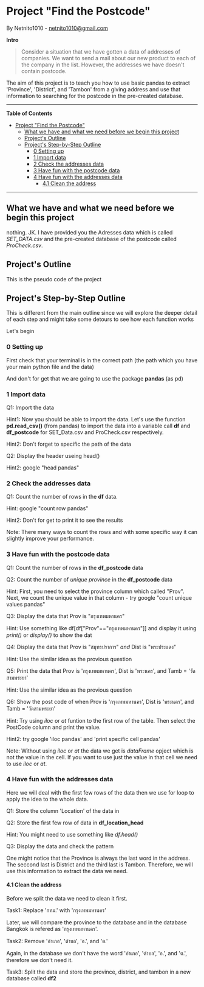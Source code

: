 # Project "Find the Postcode"

By Netnito1010 - netnito1010@gmail.com

**Intro**

> Consider a situation that we have gotten a data of addresses of companies. We want to send a mail about our new product to each of the company in the list. However, the addresses we have doesn't contain postcode.

The aim of this project is to teach you how to use basic pandas to extract 'Province', 'District', and 'Tambon' from a giving address and use that information to searching for the postcode in the pre-created database.

---

**Table of Contents**

- [Project "Find the Postcode"](#project-find-the-postcode)
  - [What we have and what we need before we begin this project](#what-we-have-and-what-we-need-before-we-begin-this-project)
  - [Project's Outline](#projects-outline)
  - [Project's Step-by-Step Outline](#projects-step-by-step-outline)
    - [0 Setting up](#0-setting-up)
    - [1 Import data](#1-import-data)
    - [2 Check the addresses data](#2-check-the-addresses-data)
    - [3 Have fun with the postcode data](#3-have-fun-with-the-postcode-data)
    - [4 Have fun with the addresses data](#4-have-fun-with-the-addresses-data)
      - [4.1 Clean the address](#41-clean-the-address)

---

## What we have and what we need before we begin this project

nothing. JK. I have provided you the Adresses data which is called *SET_DATA.csv* and the pre-created database of the postcode called *ProCheck.csv*.

## Project's Outline

This is the pseudo code of the project

## Project's Step-by-Step Outline

This is different from the main outline since we will explore the deeper detail of each step and might take some detours to see how each function works

Let's begin

### 0 Setting up

First check that your terminal is in the correct path (the path which you have your main python file and the data)

And don't for get that we are going to use the package **pandas** (as pd)

### 1 Import data

Q1: Import the data

Hint1: Now you should be able to import the data. Let's use the function **pd.read_csv()** (from pandas) to import the data into a variable call **df** and **df_postcode** for SET_Data.csv and ProCheck.csv respectively.

Hint2: Don't forget to specific the path of the data

Q2: Display the header useing head()

Hint2: google "head pandas"

### 2 Check the addresses data

Q1: Count the number of rows in the **df** data.

Hint: google "count row pandas"

Hint2: Don't for get to print it to see the results

Note: There many ways to count the rows and with some specific way it can slightly improve your performance.

### 3 Have fun with the postcode data

Q1: Count the number of rows in the **df_postcode** data

Q2: Count the number of *unique province* in the **df_postcode** data

Hint: First, you need to select the province column which called "Prov". Next, we count the unique value in that column - try google "count unique values pandas"

Q3: Display the data that Prov is "กรุงเทพมหานคร"

Hint: Use something like df[df["Prov"=="กรุงเทพมหานคร"]] and display it using *print()* or *display()* to show the dat

Q4: Display the data that Prov is "สมุทรปราการ" *and* Dist is "พระประแดง"

Hint: Use the similar idea as the provious question

Q5: Print the data that Prov is 'กรุงเทพมหานคร', Dist is 'พระนคร', and Tamb = 'วัดสามพระยา'

Hint: Use the similar idea as the provious question

Q6: Show the post code of when Prov is 'กรุงเทพมหานคร', Dist is 'พระนคร', and Tamb = 'วัดสามพระยา'

Hint: Try using *iloc* or *at* funtion to the first row of the table. Then select the PostCode column and print the value.

Hint2: try google 'iloc pandas' and 'print specific cell pandas'

Note: Without using *iloc* or *at* the data we get is *dataFrame* opject which is not the value in the cell. If you want to use just the value in that cell we need to use *iloc* or *at*.

### 4 Have fun with the addresses data

Here we will deal with the first few rows of the data then we use for loop to apply the idea to the whole data.

Q1: Store the column 'Location' of the data in

Q2: Store the first few row of data in **df_location_head**

Hint: You might need to use something like *df.head()*

Q3: Display the data and check the pattern

One might notice that the Province is always the last word in the address. The seccond last is District and the third last is Tambon. Therefore, we will use this information to extract the data we need.

#### 4.1 Clean the address

Before we split the data we need to clean it first.

Task1: Replace 'กทม.' with 'กรุงเทพมหานคร'

Later, we will compare the province to the database and in the database Bangkok is refered as 'กรุงเทพมหานคร'.

Task2: Remove 'อำเภอ', 'ตำบล', 'อ.', and 'ต.'

Again, in the database we don't have the word 'อำเภอ', 'ตำบล', 'อ.', and 'ต.', therefore we don't need it.

Task3: Split the data and store the province, district, and tambon in a new database called **df2**
